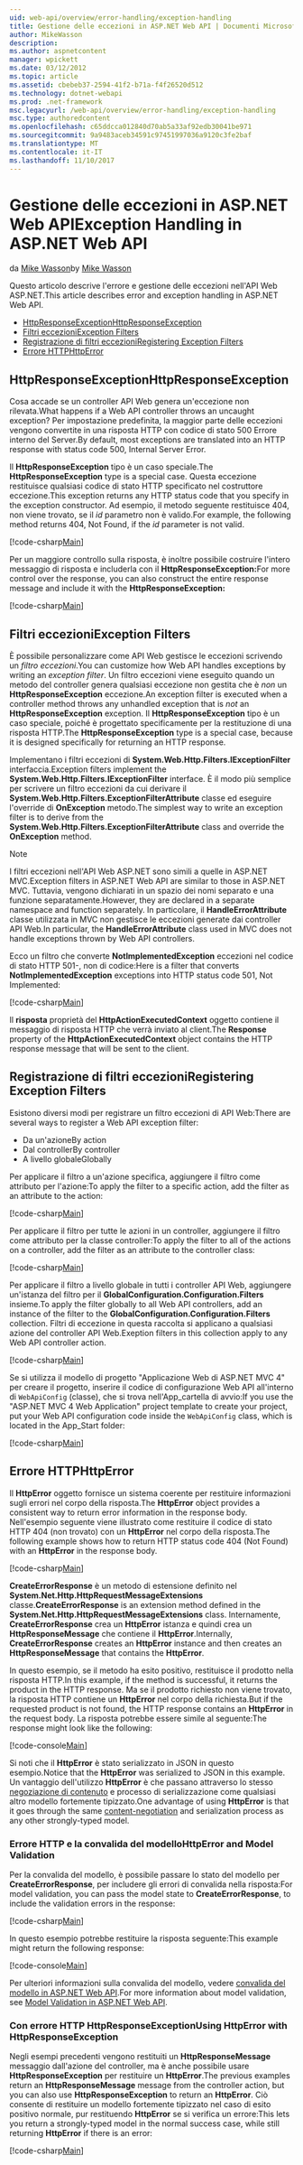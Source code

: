 ```yaml
---
uid: web-api/overview/error-handling/exception-handling
title: Gestione delle eccezioni in ASP.NET Web API | Documenti Microsoft
author: MikeWasson
description: 
ms.author: aspnetcontent
manager: wpickett
ms.date: 03/12/2012
ms.topic: article
ms.assetid: cbebeb37-2594-41f2-b71a-f4f26520d512
ms.technology: dotnet-webapi
ms.prod: .net-framework
msc.legacyurl: /web-api/overview/error-handling/exception-handling
msc.type: authoredcontent
ms.openlocfilehash: c65ddcca012840d70ab5a33af92edb30041be971
ms.sourcegitcommit: 9a9483aceb34591c97451997036a9120c3fe2baf
ms.translationtype: MT
ms.contentlocale: it-IT
ms.lasthandoff: 11/10/2017
---
```

<a name="exception-handling-in-aspnet-web-api"></a><span data-ttu-id="324b8-102">Gestione delle eccezioni in ASP.NET Web API</span><span class="sxs-lookup"><span data-stu-id="324b8-102">Exception Handling in ASP.NET Web API</span></span>
====================
<span data-ttu-id="324b8-103">da [Mike Wasson](https://github.com/MikeWasson)</span><span class="sxs-lookup"><span data-stu-id="324b8-103">by [Mike Wasson](https://github.com/MikeWasson)</span></span>

<span data-ttu-id="324b8-104">Questo articolo descrive l'errore e gestione delle eccezioni nell'API Web ASP.NET.</span><span class="sxs-lookup"><span data-stu-id="324b8-104">This article describes error and exception handling in ASP.NET Web API.</span></span>

- [<span data-ttu-id="324b8-105">HttpResponseException</span><span class="sxs-lookup"><span data-stu-id="324b8-105">HttpResponseException</span></span>](#httpresponserexception)
- [<span data-ttu-id="324b8-106">Filtri eccezioni</span><span class="sxs-lookup"><span data-stu-id="324b8-106">Exception Filters</span></span>](#exception_filters)
- [<span data-ttu-id="324b8-107">Registrazione di filtri eccezioni</span><span class="sxs-lookup"><span data-stu-id="324b8-107">Registering Exception Filters</span></span>](#registering_exception_filters)
- [<span data-ttu-id="324b8-108">Errore HTTP</span><span class="sxs-lookup"><span data-stu-id="324b8-108">HttpError</span></span>](#httperror)

<a id="httpresponserexception"></a>
## <a name="httpresponseexception"></a><span data-ttu-id="324b8-109">HttpResponseException</span><span class="sxs-lookup"><span data-stu-id="324b8-109">HttpResponseException</span></span>

<span data-ttu-id="324b8-110">Cosa accade se un controller API Web genera un'eccezione non rilevata.</span><span class="sxs-lookup"><span data-stu-id="324b8-110">What happens if a Web API controller throws an uncaught exception?</span></span> <span data-ttu-id="324b8-111">Per impostazione predefinita, la maggior parte delle eccezioni vengono convertite in una risposta HTTP con codice di stato 500 Errore interno del Server.</span><span class="sxs-lookup"><span data-stu-id="324b8-111">By default, most exceptions are translated into an HTTP response with status code 500, Internal Server Error.</span></span>

<span data-ttu-id="324b8-112">Il **HttpResponseException** tipo è un caso speciale.</span><span class="sxs-lookup"><span data-stu-id="324b8-112">The **HttpResponseException** type is a special case.</span></span> <span data-ttu-id="324b8-113">Questa eccezione restituisce qualsiasi codice di stato HTTP specificato nel costruttore eccezione.</span><span class="sxs-lookup"><span data-stu-id="324b8-113">This exception returns any HTTP status code that you specify in the exception constructor.</span></span> <span data-ttu-id="324b8-114">Ad esempio, il metodo seguente restituisce 404, non viene trovato, se il *id* parametro non è valido.</span><span class="sxs-lookup"><span data-stu-id="324b8-114">For example, the following method returns 404, Not Found, if the *id* parameter is not valid.</span></span>

[!code-csharp[Main](exception-handling/samples/sample1.cs)]

<span data-ttu-id="324b8-115">Per un maggiore controllo sulla risposta, è inoltre possibile costruire l'intero messaggio di risposta e includerla con il **HttpResponseException:**</span><span class="sxs-lookup"><span data-stu-id="324b8-115">For more control over the response, you can also construct the entire response message and include it with the **HttpResponseException:**</span></span> 

[!code-csharp[Main](exception-handling/samples/sample2.cs)]

<a id="exception_filters"></a>
## <a name="exception-filters"></a><span data-ttu-id="324b8-116">Filtri eccezioni</span><span class="sxs-lookup"><span data-stu-id="324b8-116">Exception Filters</span></span>

<span data-ttu-id="324b8-117">È possibile personalizzare come API Web gestisce le eccezioni scrivendo un *filtro eccezioni*.</span><span class="sxs-lookup"><span data-stu-id="324b8-117">You can customize how Web API handles exceptions by writing an *exception filter*.</span></span> <span data-ttu-id="324b8-118">Un filtro eccezioni viene eseguito quando un metodo del controller genera qualsiasi eccezione non gestita che è *non* un **HttpResponseException** eccezione.</span><span class="sxs-lookup"><span data-stu-id="324b8-118">An exception filter is executed when a controller method throws any unhandled exception that is *not* an **HttpResponseException** exception.</span></span> <span data-ttu-id="324b8-119">Il **HttpResponseException** tipo è un caso speciale, poiché è progettato specificamente per la restituzione di una risposta HTTP.</span><span class="sxs-lookup"><span data-stu-id="324b8-119">The **HttpResponseException** type is a special case, because it is designed specifically for returning an HTTP response.</span></span>

<span data-ttu-id="324b8-120">Implementano i filtri eccezioni di **System.Web.Http.Filters.IExceptionFilter** interfaccia.</span><span class="sxs-lookup"><span data-stu-id="324b8-120">Exception filters implement the **System.Web.Http.Filters.IExceptionFilter** interface.</span></span> <span data-ttu-id="324b8-121">È il modo più semplice per scrivere un filtro eccezioni da cui derivare il **System.Web.Http.Filters.ExceptionFilterAttribute** classe ed eseguire l'override di **OnException** metodo.</span><span class="sxs-lookup"><span data-stu-id="324b8-121">The simplest way to write an exception filter is to derive from the **System.Web.Http.Filters.ExceptionFilterAttribute** class and override the **OnException** method.</span></span>

> [!NOTE]
> <span data-ttu-id="324b8-122">I filtri eccezioni nell'API Web ASP.NET sono simili a quelle in ASP.NET MVC.</span><span class="sxs-lookup"><span data-stu-id="324b8-122">Exception filters in ASP.NET Web API are similar to those in ASP.NET MVC.</span></span> <span data-ttu-id="324b8-123">Tuttavia, vengono dichiarati in un spazio dei nomi separato e una funzione separatamente.</span><span class="sxs-lookup"><span data-stu-id="324b8-123">However, they are declared in a separate namespace and function separately.</span></span> <span data-ttu-id="324b8-124">In particolare, il **HandleErrorAttribute** classe utilizzata in MVC non gestisce le eccezioni generate dai controller API Web.</span><span class="sxs-lookup"><span data-stu-id="324b8-124">In particular, the **HandleErrorAttribute** class used in MVC does not handle exceptions thrown by Web API controllers.</span></span>


<span data-ttu-id="324b8-125">Ecco un filtro che converte **NotImplementedException** eccezioni nel codice di stato HTTP 501-, non di codice:</span><span class="sxs-lookup"><span data-stu-id="324b8-125">Here is a filter that converts **NotImplementedException** exceptions into HTTP status code 501, Not Implemented:</span></span>

[!code-csharp[Main](exception-handling/samples/sample3.cs)]

<span data-ttu-id="324b8-126">Il **risposta** proprietà del **HttpActionExecutedContext** oggetto contiene il messaggio di risposta HTTP che verrà inviato al client.</span><span class="sxs-lookup"><span data-stu-id="324b8-126">The **Response** property of the **HttpActionExecutedContext** object contains the HTTP response message that will be sent to the client.</span></span>

<a id="registering_exception_filters"></a>
## <a name="registering-exception-filters"></a><span data-ttu-id="324b8-127">Registrazione di filtri eccezioni</span><span class="sxs-lookup"><span data-stu-id="324b8-127">Registering Exception Filters</span></span>

<span data-ttu-id="324b8-128">Esistono diversi modi per registrare un filtro eccezioni di API Web:</span><span class="sxs-lookup"><span data-stu-id="324b8-128">There are several ways to register a Web API exception filter:</span></span>

- <span data-ttu-id="324b8-129">Da un'azione</span><span class="sxs-lookup"><span data-stu-id="324b8-129">By action</span></span>
- <span data-ttu-id="324b8-130">Dal controller</span><span class="sxs-lookup"><span data-stu-id="324b8-130">By controller</span></span>
- <span data-ttu-id="324b8-131">A livello globale</span><span class="sxs-lookup"><span data-stu-id="324b8-131">Globally</span></span>

<span data-ttu-id="324b8-132">Per applicare il filtro a un'azione specifica, aggiungere il filtro come attributo per l'azione:</span><span class="sxs-lookup"><span data-stu-id="324b8-132">To apply the filter to a specific action, add the filter as an attribute to the action:</span></span>

[!code-csharp[Main](exception-handling/samples/sample4.cs)]

<span data-ttu-id="324b8-133">Per applicare il filtro per tutte le azioni in un controller, aggiungere il filtro come attributo per la classe controller:</span><span class="sxs-lookup"><span data-stu-id="324b8-133">To apply the filter to all of the actions on a controller, add the filter as an attribute to the controller class:</span></span>

[!code-csharp[Main](exception-handling/samples/sample5.cs)]

<span data-ttu-id="324b8-134">Per applicare il filtro a livello globale in tutti i controller API Web, aggiungere un'istanza del filtro per il **GlobalConfiguration.Configuration.Filters** insieme.</span><span class="sxs-lookup"><span data-stu-id="324b8-134">To apply the filter globally to all Web API controllers, add an instance of the filter to the **GlobalConfiguration.Configuration.Filters** collection.</span></span> <span data-ttu-id="324b8-135">Filtri di eccezione in questa raccolta si applicano a qualsiasi azione del controller API Web.</span><span class="sxs-lookup"><span data-stu-id="324b8-135">Exeption filters in this collection apply to any Web API controller action.</span></span>

[!code-csharp[Main](exception-handling/samples/sample6.cs)]

<span data-ttu-id="324b8-136">Se si utilizza il modello di progetto "Applicazione Web di ASP.NET MVC 4" per creare il progetto, inserire il codice di configurazione Web API all'interno di `WebApiConfig` (classe), che si trova nell'App\_cartella di avvio:</span><span class="sxs-lookup"><span data-stu-id="324b8-136">If you use the "ASP.NET MVC 4 Web Application" project template to create your project, put your Web API configuration code inside the `WebApiConfig` class, which is located in the App\_Start folder:</span></span>

[!code-csharp[Main](exception-handling/samples/sample7.cs?highlight=5)]

<a id="httperror"></a>
## <a name="httperror"></a><span data-ttu-id="324b8-137">Errore HTTP</span><span class="sxs-lookup"><span data-stu-id="324b8-137">HttpError</span></span>

<span data-ttu-id="324b8-138">Il **HttpError** oggetto fornisce un sistema coerente per restituire informazioni sugli errori nel corpo della risposta.</span><span class="sxs-lookup"><span data-stu-id="324b8-138">The **HttpError** object provides a consistent way to return error information in the response body.</span></span> <span data-ttu-id="324b8-139">Nell'esempio seguente viene illustrato come restituire il codice di stato HTTP 404 (non trovato) con un **HttpError** nel corpo della risposta.</span><span class="sxs-lookup"><span data-stu-id="324b8-139">The following example shows how to return HTTP status code 404 (Not Found) with an **HttpError** in the response body.</span></span>

[!code-csharp[Main](exception-handling/samples/sample8.cs)]

<span data-ttu-id="324b8-140">**CreateErrorResponse** è un metodo di estensione definito nel **System.Net.Http.HttpRequestMessageExtensions** classe.</span><span class="sxs-lookup"><span data-stu-id="324b8-140">**CreateErrorResponse** is an extension method defined in the **System.Net.Http.HttpRequestMessageExtensions** class.</span></span> <span data-ttu-id="324b8-141">Internamente, **CreateErrorResponse** crea un **HttpError** istanza e quindi crea un **HttpResponseMessage** che contiene il **HttpError**.</span><span class="sxs-lookup"><span data-stu-id="324b8-141">Internally, **CreateErrorResponse** creates an **HttpError** instance and then creates an **HttpResponseMessage** that contains the **HttpError**.</span></span>

<span data-ttu-id="324b8-142">In questo esempio, se il metodo ha esito positivo, restituisce il prodotto nella risposta HTTP.</span><span class="sxs-lookup"><span data-stu-id="324b8-142">In this example, if the method is successful, it returns the product in the HTTP response.</span></span> <span data-ttu-id="324b8-143">Ma se il prodotto richiesto non viene trovato, la risposta HTTP contiene un **HttpError** nel corpo della richiesta.</span><span class="sxs-lookup"><span data-stu-id="324b8-143">But if the requested product is not found, the HTTP response contains an **HttpError** in the request body.</span></span> <span data-ttu-id="324b8-144">La risposta potrebbe essere simile al seguente:</span><span class="sxs-lookup"><span data-stu-id="324b8-144">The response might look like the following:</span></span>

[!code-console[Main](exception-handling/samples/sample9.cmd)]

<span data-ttu-id="324b8-145">Si noti che il **HttpError** è stato serializzato in JSON in questo esempio.</span><span class="sxs-lookup"><span data-stu-id="324b8-145">Notice that the **HttpError** was serialized to JSON in this example.</span></span> <span data-ttu-id="324b8-146">Un vantaggio dell'utilizzo **HttpError** è che passano attraverso lo stesso [negoziazione di contenuto](../formats-and-model-binding/content-negotiation.md) e processo di serializzazione come qualsiasi altro modello fortemente tipizzato.</span><span class="sxs-lookup"><span data-stu-id="324b8-146">One advantage of using **HttpError** is that it goes through the same [content-negotiation](../formats-and-model-binding/content-negotiation.md) and serialization process as any other strongly-typed model.</span></span>

### <a name="httperror-and-model-validation"></a><span data-ttu-id="324b8-147">Errore HTTP e la convalida del modello</span><span class="sxs-lookup"><span data-stu-id="324b8-147">HttpError and Model Validation</span></span>

<span data-ttu-id="324b8-148">Per la convalida del modello, è possibile passare lo stato del modello per **CreateErrorResponse**, per includere gli errori di convalida nella risposta:</span><span class="sxs-lookup"><span data-stu-id="324b8-148">For model validation, you can pass the model state to **CreateErrorResponse**, to include the validation errors in the response:</span></span>

[!code-csharp[Main](exception-handling/samples/sample10.cs)]

<span data-ttu-id="324b8-149">In questo esempio potrebbe restituire la risposta seguente:</span><span class="sxs-lookup"><span data-stu-id="324b8-149">This example might return the following response:</span></span>

[!code-console[Main](exception-handling/samples/sample11.cmd)]

<span data-ttu-id="324b8-150">Per ulteriori informazioni sulla convalida del modello, vedere [convalida del modello in ASP.NET Web API](../formats-and-model-binding/model-validation-in-aspnet-web-api.md).</span><span class="sxs-lookup"><span data-stu-id="324b8-150">For more information about model validation, see [Model Validation in ASP.NET Web API](../formats-and-model-binding/model-validation-in-aspnet-web-api.md).</span></span>

### <a name="using-httperror-with-httpresponseexception"></a><span data-ttu-id="324b8-151">Con errore HTTP HttpResponseException</span><span class="sxs-lookup"><span data-stu-id="324b8-151">Using HttpError with HttpResponseException</span></span>

<span data-ttu-id="324b8-152">Negli esempi precedenti vengono restituiti un **HttpResponseMessage** messaggio dall'azione del controller, ma è anche possibile usare **HttpResponseException** per restituire un **HttpError**.</span><span class="sxs-lookup"><span data-stu-id="324b8-152">The previous examples return an **HttpResponseMessage** message from the controller action, but you can also use **HttpResponseException** to return an **HttpError**.</span></span> <span data-ttu-id="324b8-153">Ciò consente di restituire un modello fortemente tipizzato nel caso di esito positivo normale, pur restituendo **HttpError** se si verifica un errore:</span><span class="sxs-lookup"><span data-stu-id="324b8-153">This lets you return a strongly-typed model in the normal success case, while still returning **HttpError** if there is an error:</span></span>

[!code-csharp[Main](exception-handling/samples/sample12.cs)]
